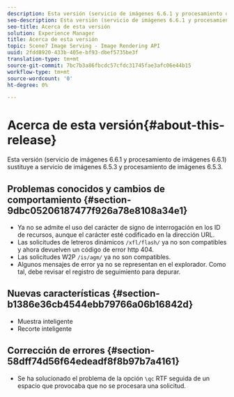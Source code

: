 ```yaml
---
description: Esta versión (servicio de imágenes 6.6.1 y procesamiento de imágenes 6.6.1) sustituye a servicio de imágenes 6.5.3 y procesamiento de imágenes 6.5.3.
seo-description: Esta versión (servicio de imágenes 6.6.1 y procesamiento de imágenes 6.6.1) sustituye a servicio de imágenes 6.5.3 y procesamiento de imágenes 6.5.3.
seo-title: Acerca de esta versión
solution: Experience Manager
title: Acerca de esta versión
topic: Scene7 Image Serving - Image Rendering API
uuid: 2fdd8920-433b-405e-bf93-dbef5735be3f
translation-type: tm+mt
source-git-commit: 7bc7b3a86fbcdc57cfdc31745fae3afc06e44b15
workflow-type: tm+mt
source-wordcount: '0'
ht-degree: 0%

---
```



# Acerca de esta versión{#about-this-release}

Esta versión (servicio de imágenes 6.6.1 y procesamiento de imágenes 6.6.1) sustituye a servicio de imágenes 6.5.3 y procesamiento de imágenes 6.5.3.

## Problemas conocidos y cambios de comportamiento {#section-9dbc05206187477f926a78e8108a34e1}

* Ya no se admite el uso del carácter de signo de interrogación en los ID de recursos, aunque el carácter esté codificado en la dirección URL.
* Las solicitudes de letreros dinámicos `/xfl/flash/` ya no son compatibles y ahora devuelven un código de error http 404.
* Las solicitudes W2P `/is/agm/` ya no son compatibles.
* Algunos mensajes de error ya no se representan en el explorador. Como tal, debe revisar el registro de seguimiento para depurar.

## Nuevas características {#section-b1386e36cb4544ebb79766a06b16842d}

* Muestra inteligente
* Recorte inteligente

## Corrección de errores {#section-58dff74d56f64edeadf8f8b97b7a4161}

* Se ha solucionado el problema de la opción `\qc` RTF seguida de un espacio que provocaba que no se procesara una solicitud.

